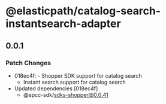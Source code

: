 # @elasticpath/catalog-search-instantsearch-adapter

## 0.0.1

### Patch Changes

- 018ec4f: - Shopper SDK support for catalog search
  - Instant search support for catalog search
- Updated dependencies [018ec4f]
  - @epcc-sdk/sdks-shopper@0.0.41
